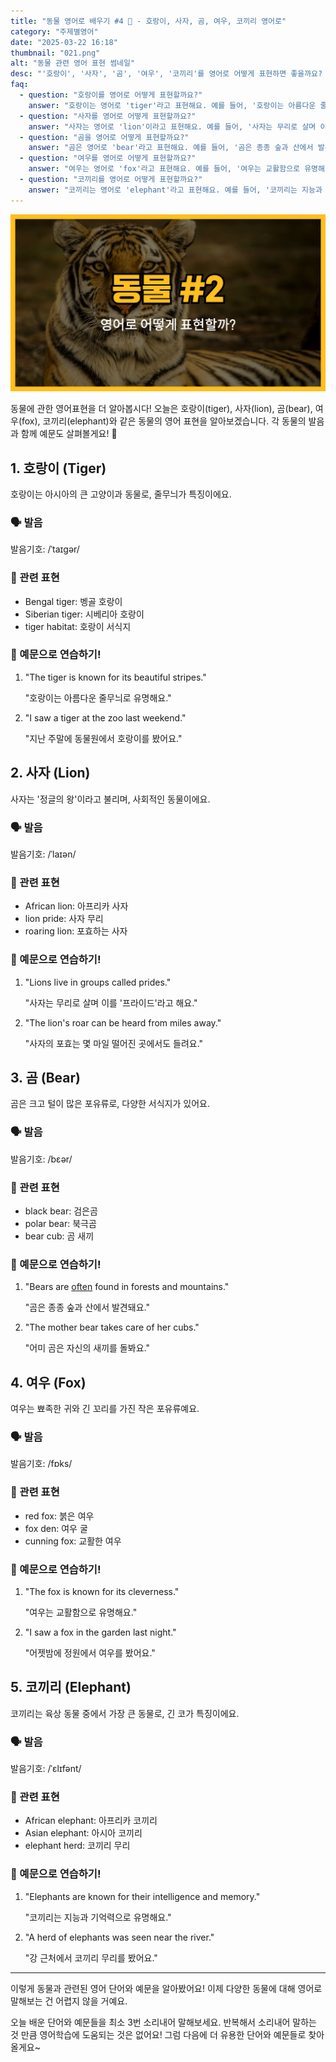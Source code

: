 ```yaml
---
title: "동물 영어로 배우기 #4 🐘 - 호랑이, 사자, 곰, 여우, 코끼리 영어로"
category: "주제별영어"
date: "2025-03-22 16:18"
thumbnail: "021.png"
alt: "동물 관련 영어 표현 썸네일"
desc: "'호랑이', '사자', '곰', '여우', '코끼리'를 영어로 어떻게 표현하면 좋을까요? 각 동물의 영어 단어와 예문을 통해 배워봅시다."
faq:
  - question: "호랑이를 영어로 어떻게 표현할까요?"
    answer: "호랑이는 영어로 'tiger'라고 표현해요. 예를 들어, '호랑이는 아름다운 줄무늬로 유명해요'는 'The tiger is known for its beautiful stripes.'라고 말할 수 있어요."
  - question: "사자를 영어로 어떻게 표현할까요?"
    answer: "사자는 영어로 'lion'이라고 표현해요. 예를 들어, '사자는 무리로 살며 이를 '프라이드'라고 해요'는 'Lions live in groups called prides.'라고 말할 수 있어요."
  - question: "곰을 영어로 어떻게 표현할까요?"
    answer: "곰은 영어로 'bear'라고 표현해요. 예를 들어, '곰은 종종 숲과 산에서 발견돼요'는 'Bears are often found in forests and mountains.'라고 말할 수 있어요."
  - question: "여우를 영어로 어떻게 표현할까요?"
    answer: "여우는 영어로 'fox'라고 표현해요. 예를 들어, '여우는 교활함으로 유명해요'는 'The fox is known for its cleverness.'라고 말할 수 있어요."
  - question: "코끼리를 영어로 어떻게 표현할까요?"
    answer: "코끼리는 영어로 'elephant'라고 표현해요. 예를 들어, '코끼리는 지능과 기억력으로 유명해요'는 'Elephants are known for their intelligence and memory.'라고 말할 수 있어요."
---
```


![동물 영어표현 #1 썸네일](./021.png)

동물에 관한 영어표현을 더 알아봅시다! 오늘은 호랑이(tiger), 사자(lion), 곰(bear), 여우(fox), 코끼리(elephant)와 같은 동물의 영어 표현을 알아보겠습니다. 각 동물의 발음과 함께 예문도 살펴볼게요! 🐾

## 1. 호랑이 (Tiger)

호랑이는 아시아의 큰 고양이과 동물로, 줄무늬가 특징이에요.

### 🗣️ 발음

<span data-pronunciation="tiger">발음기호: /ˈtaɪɡər/</span>

### 💭 관련 표현

- Bengal tiger: 벵골 호랑이
- Siberian tiger: 시베리아 호랑이
- tiger habitat: 호랑이 서식지

### 📝 예문으로 연습하기!

1. "The tiger is known for its beautiful stripes."

   "호랑이는 아름다운 줄무늬로 유명해요."

2. "I saw a tiger at the zoo last weekend."

   "지난 주말에 동물원에서 호랑이를 봤어요."

## 2. 사자 (Lion)

사자는 '정글의 왕'이라고 불리며, 사회적인 동물이에요.

### 🗣️ 발음

<span data-pronunciation="lion">발음기호: /ˈlaɪən/</span>

### 💭 관련 표현

- African lion: 아프리카 사자
- lion pride: 사자 무리
- roaring lion: 포효하는 사자

### 📝 예문으로 연습하기!

1. "Lions live in groups called prides."

   "사자는 무리로 살며 이를 '프라이드'라고 해요."

2. "The lion's roar can be heard from miles away."

   "사자의 포효는 몇 마일 떨어진 곳에서도 들려요."

## 3. 곰 (Bear)

곰은 크고 털이 많은 포유류로, 다양한 서식지가 있어요.

### 🗣️ 발음

<span data-pronunciation="bear">발음기호: /bɛər/</span>

### 💭 관련 표현

- black bear: 검은곰
- polar bear: 북극곰
- bear cub: 곰 새끼

### 📝 예문으로 연습하기!

1. "Bears are [often](/blog/in-english/326.often/) found in forests and mountains."

   "곰은 종종 숲과 산에서 발견돼요."

2. "The mother bear takes care of her cubs."

   "어미 곰은 자신의 새끼를 돌봐요."

## 4. 여우 (Fox)

여우는 뾰족한 귀와 긴 꼬리를 가진 작은 포유류예요.

### 🗣️ 발음

<span data-pronunciation="fox">발음기호: /fɒks/</span>

### 💭 관련 표현

- red fox: 붉은 여우
- fox den: 여우 굴
- cunning fox: 교활한 여우

### 📝 예문으로 연습하기!

1. "The fox is known for its cleverness."

   "여우는 교활함으로 유명해요."

2. "I saw a fox in the garden last night."

   "어젯밤에 정원에서 여우를 봤어요."

## 5. 코끼리 (Elephant)

코끼리는 육상 동물 중에서 가장 큰 동물로, 긴 코가 특징이에요.

### 🗣️ 발음

<span data-pronunciation="elephant">발음기호: /ˈɛlɪfənt/</span>

### 💭 관련 표현

- African elephant: 아프리카 코끼리
- Asian elephant: 아시아 코끼리
- elephant herd: 코끼리 무리

### 📝 예문으로 연습하기!

1. "Elephants are known for their intelligence and memory."

   "코끼리는 지능과 기억력으로 유명해요."

2. "A herd of elephants was seen near the river."

   "강 근처에서 코끼리 무리를 봤어요."

---

이렇게 동물과 관련된 영어 단어와 예문을 알아봤어요! 이제 다양한 동물에 대해 영어로 말해보는 건 어렵지 않을 거예요.

오늘 배운 단어와 예문들을 최소 3번 소리내어 말해보세요. 반복해서 소리내어 말하는 것 만큼 영어학습에 도움되는 것은 없어요! 그럼 다음에 더 유용한 단어와 예문들로 찾아올게요~
